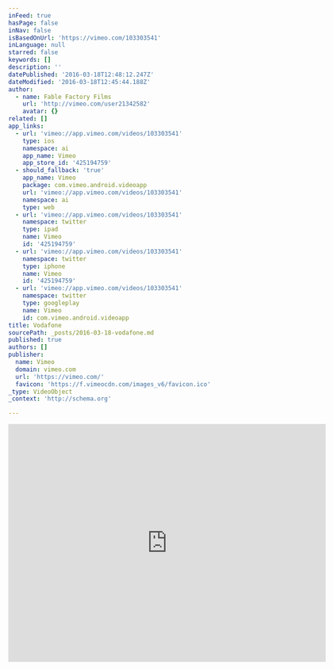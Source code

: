 ```yaml
---
inFeed: true
hasPage: false
inNav: false
isBasedOnUrl: 'https://vimeo.com/103303541'
inLanguage: null
starred: false
keywords: []
description: ''
datePublished: '2016-03-18T12:48:12.247Z'
dateModified: '2016-03-18T12:45:44.188Z'
author:
  - name: Fable Factory Films
    url: 'http://vimeo.com/user21342582'
    avatar: {}
related: []
app_links:
  - url: 'vimeo://app.vimeo.com/videos/103303541'
    type: ios
    namespace: ai
    app_name: Vimeo
    app_store_id: '425194759'
  - should_fallback: 'true'
    app_name: Vimeo
    package: com.vimeo.android.videoapp
    url: 'vimeo://app.vimeo.com/videos/103303541'
    namespace: ai
    type: web
  - url: 'vimeo://app.vimeo.com/videos/103303541'
    namespace: twitter
    type: ipad
    name: Vimeo
    id: '425194759'
  - url: 'vimeo://app.vimeo.com/videos/103303541'
    namespace: twitter
    type: iphone
    name: Vimeo
    id: '425194759'
  - url: 'vimeo://app.vimeo.com/videos/103303541'
    namespace: twitter
    type: googleplay
    name: Vimeo
    id: com.vimeo.android.videoapp
title: Vodafone
sourcePath: _posts/2016-03-18-vodafone.md
published: true
authors: []
publisher:
  name: Vimeo
  domain: vimeo.com
  url: 'https://vimeo.com/'
  favicon: 'https://f.vimeocdn.com/images_v6/favicon.ico'
_type: VideoObject
_context: 'http://schema.org'

---
```

<iframe src="https://cdn.embedly.com/widgets/media.html?src=https%3A%2F%2Fplayer.vimeo.com%2Fvideo%2F103303541&amp;url=https%3A%2F%2Fvimeo.com%2F103303541&amp;image=http%3A%2F%2Fi.vimeocdn.com%2Fvideo%2F485503691_640.jpg&amp;key=b7d04c9b404c499eba89ee7072e1c4f7&amp;type=text%2Fhtml&amp;schema=vimeo" width="640" height="480" scrolling="no" frameborder="0" allowfullscreen="allowfullscreen" style=""></iframe>